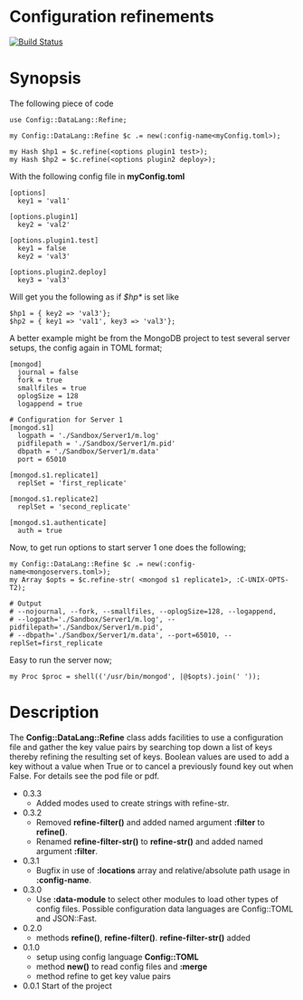 # Configuration refinements
[![Build Status](https://travis-ci.org/MARTIMM/config-datalang-refine.svg?branch=master)](https://travis-ci.org/MARTIMM/config-datalang-refine)

# Synopsis

The following piece of code
```
use Config::DataLang::Refine;

my Config::DataLang::Refine $c .= new(:config-name<myConfig.toml>);

my Hash $hp1 = $c.refine(<options plugin1 test>);
my Hash $hp2 = $c.refine(<options plugin2 deploy>);
```
With the following config file in **myConfig.toml**

```
[options]
  key1 = 'val1'

[options.plugin1]
  key2 = 'val2'

[options.plugin1.test]
  key1 = false
  key2 = 'val3'

[options.plugin2.deploy]
  key3 = 'val3'
```
Will get you the following as if *$hp\** is set like
```
$hp1 = { key2 => 'val3'};
$hp2 = { key1 => 'val1', key3 => 'val3'};
```

A better example might be from the MongoDB project to test several server setups, the config again in TOML format;
```
[mongod]
  journal = false
  fork = true
  smallfiles = true
  oplogSize = 128
  logappend = true

# Configuration for Server 1
[mongod.s1]
  logpath = './Sandbox/Server1/m.log'
  pidfilepath = './Sandbox/Server1/m.pid'
  dbpath = './Sandbox/Server1/m.data'
  port = 65010

[mongod.s1.replicate1]
  replSet = 'first_replicate'

[mongod.s1.replicate2]
  replSet = 'second_replicate'

[mongod.s1.authenticate]
  auth = true
```
Now, to get run options to start server 1 one does the following;
```
my Config::DataLang::Refine $c .= new(:config-name<mongoservers.toml>);
my Array $opts = $c.refine-str( <mongod s1 replicate1>, :C-UNIX-OPTS-T2);

# Output
# --nojournal, --fork, --smallfiles, --oplogSize=128, --logappend,
# --logpath='./Sandbox/Server1/m.log', --pidfilepath='./Sandbox/Server1/m.pid',
# --dbpath='./Sandbox/Server1/m.data', --port=65010, --replSet=first_replicate
```
Easy to run the server now;
```
my Proc $proc = shell(('/usr/bin/mongod', |@$opts).join(' '));
```

# Description

The **Config::DataLang::Refine** class adds facilities to use a configuration file and gather the key value pairs by searching top down a list of keys thereby refining the resulting set of keys. Boolean values are used to add a key without a value when True or to cancel a previously found key out when False. For details see the pod file or pdf.

* 0.3.3
  * Added modes used to create strings with refine-str.
* 0.3.2
  * Removed **refine-filter()** and added named argument **:filter** to **refine()**.
  * Renamed **refine-filter-str()** to **refine-str()** and added named argument **:filter**.
* 0.3.1
  * Bugfix in use of **:locations** array and relative/absolute path usage in **:config-name**.
* 0.3.0
  * Use **:data-module** to select other modules to load other types of config files. Possible configuration data languages are Config::TOML and JSON::Fast.
* 0.2.0
  * methods **refine()**, **refine-filter()**. **refine-filter-str()** added
* 0.1.0
  * setup using config language **Config::TOML**
  * method **new()** to read config files and **:merge**
  * method refine to get key value pairs
* 0.0.1 Start of the project
